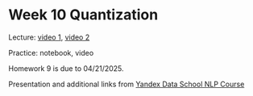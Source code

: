 # Week 10 Quantization
Lecture: [video 1](https://youtu.be/kEybI9X2p9w), [video 2](https://youtu.be/EwLbp9YZ4z4)

Practice: notebook, video

Homework 9 is due to 04/21/2025. 

Presentation and additional links from [Yandex Data School NLP Course](https://github.com/yandexdataschool/nlp_course/tree/2023/week10_efficiency) 
